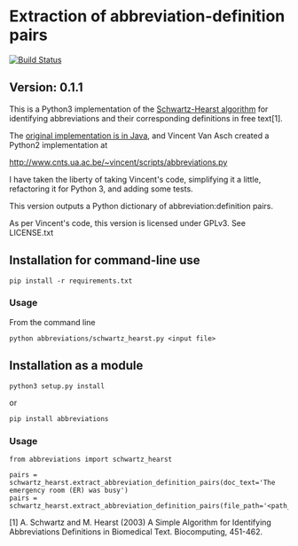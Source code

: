 # Extraction of abbreviation-definition pairs

[![Build Status](https://travis-ci.org/philgooch/abbreviation-extraction.svg)](https://travis-ci.org/philgooch/abbreviation-extraction)

## Version: 0.1.1

This is a Python3 implementation of the [Schwartz-Hearst algorithm](https://psb.stanford.edu/psb-online/proceedings/psb03/schwartz.pdf)
for identifying abbreviations and their corresponding definitions in free text[1].

The [original implementation is in Java](http://biotext.berkeley.edu/software.html), and Vincent Van Asch created a Python2 implementation at

http://www.cnts.ua.ac.be/~vincent/scripts/abbreviations.py

I have taken the liberty of taking Vincent's code, simplifying it a little,
refactoring it for Python 3, and adding some tests.

This version outputs a Python dictionary of abbreviation:definition pairs.

As per Vincent's code, this version is licensed under GPLv3. See LICENSE.txt

## Installation for command-line use
    pip install -r requirements.txt
    
### Usage

From the command line

    python abbreviations/schwartz_hearst.py <input file>
    
## Installation as a module

    python3 setup.py install
    
or

    pip install abbreviations
    
### Usage

    from abbreviations import schwartz_hearst
    
    pairs = schwartz_hearst.extract_abbreviation_definition_pairs(doc_text='The emergency room (ER) was busy')
    pairs = schwartz_hearst.extract_abbreviation_definition_pairs(file_path='<path_to_file>')
    


[1] A. Schwartz and M. Hearst (2003) A Simple Algorithm for Identifying Abbreviations Definitions in Biomedical Text.
Biocomputing, 451-462.
